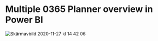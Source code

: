 # Multiple 0365 Planner overview in Power BI

![Skärmavbild 2020-11-27 kl  14 42 06](https://user-images.githubusercontent.com/17704815/100455974-eabbe000-30bf-11eb-8e7b-6a6f25a93e1d.png)
